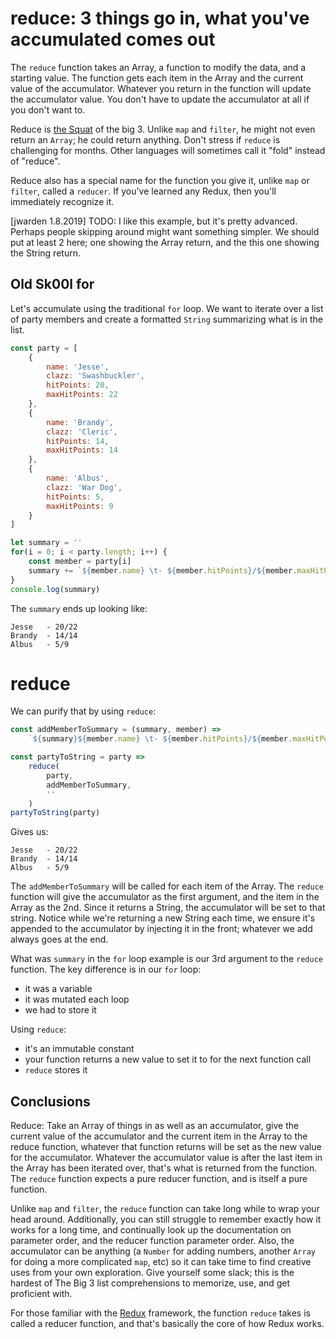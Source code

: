 # reduce: 3 things go in, what you've accumulated comes out

The `reduce` function takes an Array, a function to modify the data, and a starting value. The function gets each item in the Array and the current value of the accumulator. Whatever you return in the function will update the accumulator value. You don't have to update the accumulator at all if you don't want to.

Reduce is [the Squat](https://startingstrength.com/article/squat-mechanics-a-clarification) of the big 3. Unlike `map` and `filter`, he might not even return an `Array`; he could return anything. Don't stress if `reduce` is challenging for months. Other languages will sometimes call it "fold" instead of "reduce".

Reduce also has a special name for the function you give it, unlike `map` or `filter`, called a `reducer`. If you've learned any Redux, then you'll immediately recognize it.

[jwarden 1.8.2019] TODO: I like this example, but it's pretty advanced. Perhaps people skipping around might want something simpler. We should put at least 2 here; one showing the Array return, and the this one showing the String return.

## Old Sk00l for

Let's accumulate using the traditional `for` loop. We want to iterate over a list of party members and create a formatted `String` summarizing what is in the list.

```javascript
const party = [
    {
        name: 'Jesse',
        clazz: 'Swashbuckler',
        hitPoints: 20,
        maxHitPoints: 22
    },
    {
        name: 'Brandy',
        clazz: 'Cleric',
        hitPoints: 14,
        maxHitPoints: 14
    },
    {
        name: 'Albus',
        clazz: 'War Dog',
        hitPoints: 5,
        maxHitPoints: 9
    }
]

let summary = ''
for(i = 0; i < party.length; i++) {
    const member = party[i]
    summary += `${member.name} \t- ${member.hitPoints}/${member.maxHitPoints}\n`
}
console.log(summary)
```

The `summary` ends up looking like:

```
Jesse   - 20/22
Brandy  - 14/14
Albus   - 5/9
```

# reduce

We can purify that by using `reduce`:

```javascript
const addMemberToSummary = (summary, member) =>
    `${summary}${member.name} \t- ${member.hitPoints}/${member.maxHitPoints}\n`

const partyToString = party =>
    reduce(
        party,
        addMemberToSummary,
        ''
    )
partyToString(party)
```

Gives us:

```
Jesse   - 20/22
Brandy  - 14/14
Albus   - 5/9
```

The `addMemberToSummary` will be called for each item of the Array. The `reduce` function will give the accumulator as the first argument, and the item in the Array as the 2nd. Since it returns a String, the accumulator will be set to that string. Notice while we're returning a new String each time, we ensure it's appended to the accumulator by injecting it in the front; whatever we add always goes at the end.

What was `summary` in the `for` loop example is our 3rd argument to the `reduce` function. The key difference is in our `for` loop:
- it was a variable
- it was mutated each loop
- we had to store it

Using `reduce`:
- it's an immutable constant
- your function returns a new value to set it to for the next function call
- `reduce` stores it

## Conclusions

Reduce: Take an Array of things in as well as an accumulator, give the current value of the accumulator and the current item in the Array to the reduce function, whatever that function returns will be set as the new value for the accumulator. Whatever the accumulator value is after the last item in the Array has been iterated over, that's what is returned from the function. The `reduce` function expects a pure reducer function, and is itself a pure function.

Unlike `map` and `filter`, the `reduce` function can take long while to wrap your head around. Additionally, you can still struggle to remember exactly how it works for a long time, and continually look up the documentation on parameter order, and the reducer function parameter order. Also, the accumulator can be anything (a `Number` for adding numbers, another `Array` for doing a more complicated `map`, etc) so it can take time to find creative uses from your own exploration. Give yourself some slack; this is the hardest of The Big 3 list comprehensions to memorize, use, and get proficient with.

For those familiar with the [Redux](https://redux.js.org/) framework, the function `reduce` takes is called a reducer function, and that's basically the core of how Redux works. 




